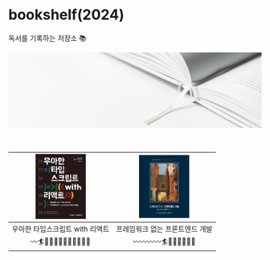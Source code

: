 # bookshelf(2024)

독서를 기록하는 저장소 📚

<div style="width: 100%; height: 150px; overflow: hidden;">
  <img src="./book.jpeg" style="width: 100%; height: 100%; object-fit: cover;">
</div>

<br/>

<br/>

| <div align="center"><a href="https://github.com/llqqssttyy/bookshelf/tree/main/%EC%9A%B0%EC%95%84%ED%95%9C-%ED%83%80%EC%9E%85-%EC%8A%A4%ED%81%AC%EB%A6%BD%ED%8A%B8-with-%EB%A6%AC%EC%95%A1%ED%8A%B8"><img src="./우아한-타입-스크립트-with-리액트/imgs/cover.png" width="100px"></a></div> | <div align="center"><a href="https://github.com/llqqssttyy/bookshelf/tree/main/%ED%94%84%EB%A0%88%EC%9E%84%EC%9B%8C%ED%81%AC-%EC%97%86%EB%8A%94-%ED%94%84%EB%A1%A0%ED%8A%B8%EC%97%94%EB%93%9C-%EA%B0%9C%EB%B0%9C"><img src="./프레임워크-없는-프론트엔드-개발/imgs/cover.png" width="100px"></a></div> |
| :----------------------------------------------------------------------------------------------------------------------------------------------------------------------------------------------------------------------------------------------------------------------------------------: | :----------------------------------------------------------------------------------------------------------------------------------------------------------------------------------------------------------------------------------------------------------------------------------------------------: |
|                                                                                                                              우아한 타입스크립트 with 리액트                                                                                                                               |                                                                                                                                    프레임워크 없는 프론트엔드 개발                                                                                                                                     |
|                                                                                                                                  〰️🏄🌊🌊🌊🌊🌊🌊🌊🌊🌊🌊                                                                                                                                  |                                                                                                                                         〰️〰️〰️〰️🏄🌊🌊🌊🌊🌊🌊                                                                                                                                         |
